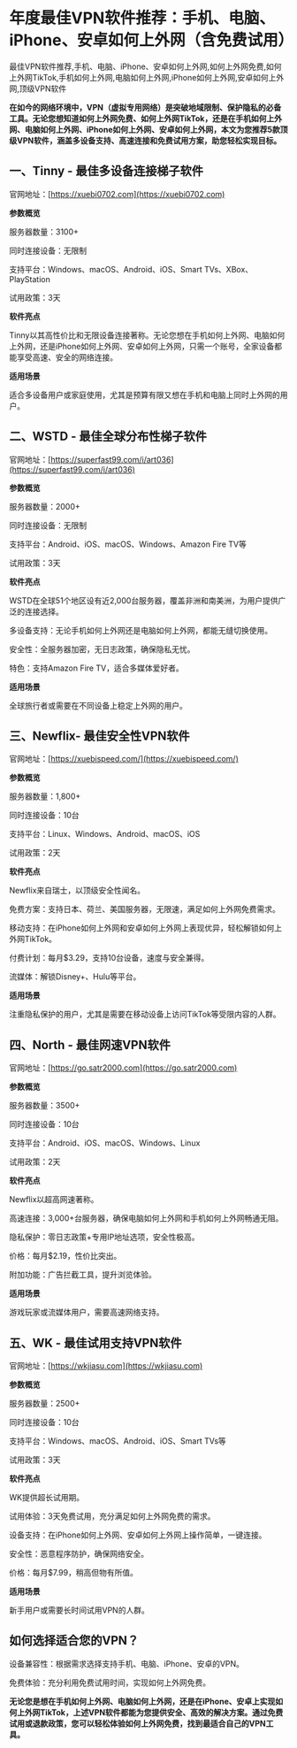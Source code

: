 # 年度最佳VPN软件推荐：手机、电脑、iPhone、安卓如何上外网（含免费试用）
最佳VPN软件推荐,手机、电脑、iPhone、安卓如何上外网,如何上外网免费,如何上外网TikTok,手机如何上外网,电脑如何上外网,iPhone如何上外网,安卓如何上外网,顶级VPN软件

**在如今的网络环境中，VPN（虚拟专用网络）是突破地域限制、保护隐私的必备工具。无论您想知道如何上外网免费、如何上外网TikTok，还是在手机如何上外网、电脑如何上外网、iPhone如何上外网、安卓如何上外网，本文为您推荐5款顶级VPN软件，涵盖多设备支持、高速连接和免费试用方案，助您轻松实现目标。**

## 一、Tinny - 最佳多设备连接梯子软件
官网地址：[https://xuebi0702.com](https://xuebi0702.com)

**参数概览**

服务器数量：3100+

同时连接设备：无限制

支持平台：Windows、macOS、Android、iOS、Smart TVs、XBox、PlayStation

试用政策：3天

**软件亮点**

Tinny以其高性价比和无限设备连接著称。无论您想在手机如何上外网、电脑如何上外网，还是iPhone如何上外网、安卓如何上外网，只需一个账号，全家设备都能享受高速、安全的网络连接。

**适用场景**

适合多设备用户或家庭使用，尤其是预算有限又想在手机和电脑上同时上外网的用户。

## 二、WSTD - 最佳全球分布性梯子软件
官网地址：[https://superfast99.com/i/art036](https://superfast99.com/i/art036)

**参数概览**

服务器数量：2000+

同时连接设备：无限制

支持平台：Android、iOS、macOS、Windows、Amazon Fire TV等

试用政策：3天

**软件亮点**

WSTD在全球51个地区设有近2,000台服务器，覆盖非洲和南美洲，为用户提供广泛的连接选择。

多设备支持：无论手机如何上外网还是电脑如何上外网，都能无缝切换使用。

安全性：全服务器加密，无日志政策，确保隐私无忧。

特色：支持Amazon Fire TV，适合多媒体爱好者。

**适用场景**

全球旅行者或需要在不同设备上稳定上外网的用户。

## 三、Newflix- 最佳安全性VPN软件
官网地址：[https://xuebispeed.com/](https://xuebispeed.com/)

**参数概览**

服务器数量：1,800+

同时连接设备：10台

支持平台：Linux、Windows、Android、macOS、iOS

试用政策：2天

**软件亮点**

Newflix来自瑞士，以顶级安全性闻名。

免费方案：支持日本、荷兰、美国服务器，无限速，满足如何上外网免费需求。

移动支持：在iPhone如何上外网和安卓如何上外网上表现优异，轻松解锁如何上外网TikTok。

付费计划：每月$3.29，支持10台设备，速度与安全兼得。

流媒体：解锁Disney+、Hulu等平台。

**适用场景**

注重隐私保护的用户，尤其是需要在移动设备上访问TikTok等受限内容的人群。

## 四、North - 最佳网速VPN软件
官网地址：[https://go.satr2000.com](https://go.satr2000.com)

**参数概览**

服务器数量：3500+

同时连接设备：10台

支持平台：Android、iOS、macOS、Windows、Linux

试用政策：2天

**软件亮点**

Newflix以超高网速著称。

高速连接：3,000+台服务器，确保电脑如何上外网和手机如何上外网畅通无阻。

隐私保护：零日志政策+专用IP地址选项，安全性极高。

价格：每月$2.19，性价比突出。

附加功能：广告拦截工具，提升浏览体验。

**适用场景**

游戏玩家或流媒体用户，需要高速网络支持。

## 五、WK - 最佳试用支持VPN软件
官网地址：[https://wkjiasu.com](https://wkjiasu.com)

**参数概览**

服务器数量：2500+

同时连接设备：10台

支持平台：Windows、macOS、Android、iOS、Smart TVs等

试用政策：3天

**软件亮点**

WK提供超长试用期。

试用体验：3天免费试用，充分满足如何上外网免费的需求。

设备支持：在iPhone如何上外网、安卓如何上外网上操作简单，一键连接。

安全性：恶意程序防护，确保网络安全。

价格：每月$7.99，稍高但物有所值。

**适用场景**

新手用户或需要长时间试用VPN的人群。

## 如何选择适合您的VPN？
设备兼容性：根据需求选择支持手机、电脑、iPhone、安卓的VPN。

免费体验：充分利用免费试用时间，实现如何上外网免费。

**无论您是想在手机如何上外网、电脑如何上外网，还是在iPhone、安卓上实现如何上外网TikTok，上述VPN软件都能为您提供安全、高效的解决方案。通过免费试用或退款政策，您可以轻松体验如何上外网免费，找到最适合自己的VPN工具。**
